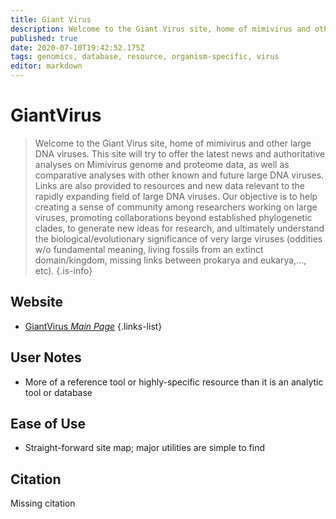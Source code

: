 ```yaml
---
title: Giant Virus
description: Welcome to the Giant Virus site, home of mimivirus and other large DNA viruses.
published: true
date: 2020-07-10T19:42:52.175Z
tags: genomics, database, resource, organism-specific, virus
editor: markdown
---
```


# GiantVirus

> Welcome to the Giant Virus site, home of mimivirus and other large DNA viruses. This site will try to offer the latest news and authoritative analyses on Mimivirus genome and proteome data, as well as comparative analyses with other known and future large DNA viruses. Links are also provided to resources and new data relevant to the rapidly expanding field of large DNA viruses. 
&NewLine;
Our objective is to help creating a sense of community among researchers working on large viruses, promoting collaborations beyond established phylogenetic clades, to generate new ideas for research, and ultimately understand the biological/evolutionary significance of very large viruses (oddities w/o fundamental meaning, living fossils from an extinct domain/kingdom, missing links between prokarya and eukarya,..., etc).
{.is-info}

## Website

- [GiantVirus *Main Page*](http://www.giantvirus.org/)
 {.links-list}

## User Notes
- More of a reference tool or highly-specific resource than it is an analytic tool or database


## Ease of Use
- Straight-forward site map; major utilities are simple to find


 ## Citation
 
 Missing citation